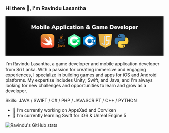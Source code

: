### Hi there 👋, I'm Ravindu Lasantha
![](https://github.com/ravindulasantha/ravindulasantha/blob/main/github.png)

I'm Ravindu Lasantha, a game developer and mobile application developer from Sri Lanka. With a passion for creating immersive and engaging experiences, I specialize in building games and apps for iOS and Android platforms. My expertise includes Unity, Swift, and Java, and I'm always looking for new challenges and opportunities to learn and grow as a developer. 

Skills: JAVA / SWIFT / C# / PHP / JAVASCRIPT / C++ / PYTHON

- 🔭 I’m currently working on AppsXad and Corvixen 
- 🌱 I’m currently learning Swift for iOS & Unreal Engine 5

![Ravindu's GitHub stats](https://github-readme-stats.vercel.app/api?username=ravindulasantha&show_icons=true&theme=transparent)


